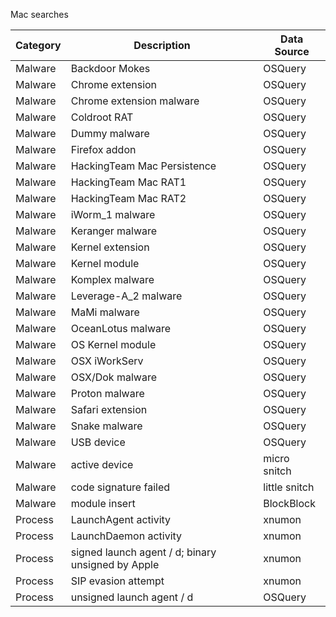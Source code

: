 Mac searches

| Category | Description                                       | Data Source   |
|----------|---------------------------------------------------|---------------|
| Malware  |  Backdoor Mokes                                   | OSQuery       |
| Malware  |  Chrome extension                                 | OSQuery       |
| Malware  |  Chrome extension malware                         | OSQuery       |
| Malware  |  Coldroot RAT                                     | OSQuery       |
| Malware  |  Dummy malware                                    | OSQuery       |
| Malware  |  Firefox addon                                    | OSQuery       |
| Malware  |  HackingTeam Mac Persistence                      | OSQuery       |
| Malware  |  HackingTeam Mac RAT1                             | OSQuery       |
| Malware  |  HackingTeam Mac RAT2                             | OSQuery       |
| Malware  |  iWorm_1 malware                                  | OSQuery       |
| Malware  |  Keranger malware                                 | OSQuery       |
| Malware  |  Kernel extension                                 | OSQuery       |
| Malware  |  Kernel module                                    | OSQuery       |
| Malware  |  Komplex malware                                  | OSQuery       |
| Malware  |  Leverage-A_2 malware                             | OSQuery       |
| Malware  |  MaMi malware                                     | OSQuery       |
| Malware  |  OceanLotus malware                               | OSQuery       |
| Malware  |  OS Kernel module                                 | OSQuery       |
| Malware  |  OSX iWorkServ                                    | OSQuery       |
| Malware  |  OSX/Dok malware                                  | OSQuery       |
| Malware  |  Proton malware                                   | OSQuery       |
| Malware  |  Safari extension                                 | OSQuery       |
| Malware  |  Snake malware                                    | OSQuery       |
| Malware  |  USB device                                       | OSQuery       |
| Malware  | active device                                     | micro snitch  |
| Malware  | code signature failed                             | little snitch |
| Malware  | module insert                                     | BlockBlock    |
| Process  | LaunchAgent activity                              | xnumon        |
| Process  | LaunchDaemon activity                             | xnumon        |
| Process  | signed launch agent / d; binary unsigned by Apple | xnumon        |
| Process  | SIP evasion attempt                               | xnumon        |
| Process  | unsigned launch agent / d                         | OSQuery       |
